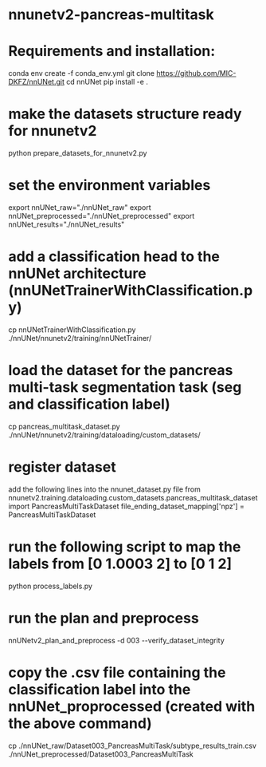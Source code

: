 # nnunetv2-pancreas-multitask

# Requirements and installation:
conda env create -f conda_env.yml
git clone https://github.com/MIC-DKFZ/nnUNet.git
cd nnUNet
pip install -e .

# make the datasets structure ready for nnunetv2
python prepare_datasets_for_nnunetv2.py

# set the environment variables
export nnUNet_raw="./nnUNet_raw"
export nnUNet_preprocessed="./nnUNet_preprocessed"
export nnUNet_results="./nnUNet_results"

# add a classification head to the nnUNet architecture (nnUNetTrainerWithClassification.py)
cp nnUNetTrainerWithClassification.py ./nnUNet/nnunetv2/training/nnUNetTrainer/ 

# load the dataset for the pancreas multi-task segmentation task (seg and classification label)
cp pancreas_multitask_dataset.py ./nnUNet/nnunetv2/training/dataloading/custom_datasets/

# register dataset
add the following lines into the nnunet_dataset.py file
from nnunetv2.training.dataloading.custom_datasets.pancreas_multitask_dataset import PancreasMultiTaskDataset
file_ending_dataset_mapping['npz'] = PancreasMultiTaskDataset

# run the following script to map the labels from [0 1.0003 2] to [0 1 2]
python process_labels.py

# run the plan and preprocess
nnUNetv2_plan_and_preprocess -d 003 --verify_dataset_integrity

# copy the .csv file containing the classification label into the nnUNet_proprocessed (created with the above command)
cp ./nnUNet_raw/Dataset003_PancreasMultiTask/subtype_results_train.csv ./nnUNet_preprocessed/Dataset003_PancreasMultiTask



